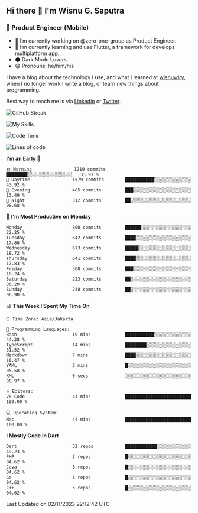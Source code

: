 ## Hi there 👋 I'm Wisnu G. Saputra

### :mobile_phone_off: Product Engineer (Mobile)

- 🔭 I’m currently working on @zero-one-group as Product Engineer.
- 🌱 I’m currently learning and use Flutter, a framework for develops multiplatform app.
- 🌑 Dark Mode Lovers
- 😄 Pronouns: he/him/his

I have a blog about the technology I use, and what I learned at [wisnuwiry](https://wisnuwiry.space/), when I no longer work I write a blog, or learn new things about programming.

Best way to reach me is via [Linkedin](https://www.linkedin.com/in/wisnu-saputra/) or [Twitter](https://twitter.com/wisnuwiry).

![GitHub Streak](https://streak-stats.demolab.com?user=wisnuwiry&theme=dark&hide_border=true)

![My Skills](https://skillicons.dev/icons?i=dart,flutter,kotlin,swift,go,js,css,neovim,git,linux&perline=5)

<!--START_SECTION:waka-->
![Code Time](http://img.shields.io/badge/Code%20Time-826%20hrs%207%20mins-blue)

![Lines of code](https://img.shields.io/badge/From%20Hello%20World%20I%27ve%20Written-4.6%20million%20lines%20of%20code-blue)

**I'm an Early 🐤** 

```text
🌞 Morning                1219 commits        ████████░░░░░░░░░░░░░░░░░   33.91 % 
🌆 Daytime                1579 commits        ███████████░░░░░░░░░░░░░░   43.92 % 
🌃 Evening                485 commits         ███░░░░░░░░░░░░░░░░░░░░░░   13.49 % 
🌙 Night                  312 commits         ██░░░░░░░░░░░░░░░░░░░░░░░   08.68 % 
```
📅 **I'm Most Productive on Monday** 

```text
Monday                   800 commits         ██████░░░░░░░░░░░░░░░░░░░   22.25 % 
Tuesday                  642 commits         ████░░░░░░░░░░░░░░░░░░░░░   17.86 % 
Wednesday                673 commits         █████░░░░░░░░░░░░░░░░░░░░   18.72 % 
Thursday                 641 commits         ████░░░░░░░░░░░░░░░░░░░░░   17.83 % 
Friday                   368 commits         ███░░░░░░░░░░░░░░░░░░░░░░   10.24 % 
Saturday                 223 commits         ██░░░░░░░░░░░░░░░░░░░░░░░   06.20 % 
Sunday                   248 commits         ██░░░░░░░░░░░░░░░░░░░░░░░   06.90 % 
```


📊 **This Week I Spent My Time On** 

```text
🕑︎ Time Zone: Asia/Jakarta

💬 Programming Languages: 
Bash                     19 mins             ███████████░░░░░░░░░░░░░░   44.38 % 
TypeScript               14 mins             ████████░░░░░░░░░░░░░░░░░   31.52 % 
Markdown                 7 mins              ████░░░░░░░░░░░░░░░░░░░░░   16.47 % 
YAML                     2 mins              █░░░░░░░░░░░░░░░░░░░░░░░░   05.58 % 
XML                      0 secs              ░░░░░░░░░░░░░░░░░░░░░░░░░   00.97 % 

🔥 Editors: 
VS Code                  44 mins             █████████████████████████   100.00 % 

💻 Operating System: 
Mac                      44 mins             █████████████████████████   100.00 % 
```

**I Mostly Code in Dart** 

```text
Dart                     32 repos            ████████████░░░░░░░░░░░░░   49.23 % 
PHP                      3 repos             █░░░░░░░░░░░░░░░░░░░░░░░░   04.62 % 
Java                     3 repos             █░░░░░░░░░░░░░░░░░░░░░░░░   04.62 % 
Go                       3 repos             █░░░░░░░░░░░░░░░░░░░░░░░░   04.62 % 
C++                      3 repos             █░░░░░░░░░░░░░░░░░░░░░░░░   04.62 % 
```




 Last Updated on 02/11/2023 22:12:42 UTC
<!--END_SECTION:waka-->
